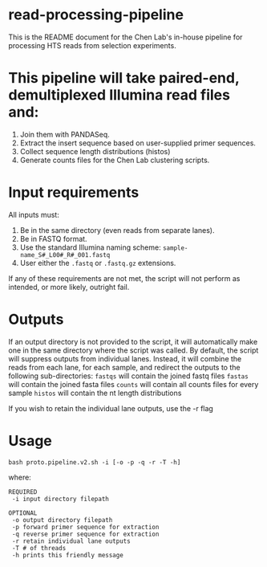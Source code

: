 # read-processing-pipeline
This is the README document for the Chen Lab's in-house pipeline for processing HTS reads from selection experiments.

# This pipeline will take paired-end, demultiplexed Illumina read files and:
1. Join them with PANDASeq.
2. Extract the insert sequence based on user-supplied primer sequences.
3. Collect sequence length distributions (histos)
4. Generate counts files for the Chen Lab clustering scripts.

# Input requirements
All inputs must:
1. Be in the same directory (even reads from separate lanes).
2. Be in FASTQ format.
3. Use the standard Illumina naming scheme: `sample-name_S#_L00#_R#_001.fastq`
4. User either the `.fastq` or `.fastq.gz` extensions.

If any of these requirements are not met, the script will not perform as intended, or more likely, outright fail.
 
# Outputs
If an output directory is not provided to the script, it will automatically make one in the same directory where the script was called.
By default, the script will suppress outputs from individual lanes. 
Instead, it will combine the reads from each lane, for each sample, and redirect the outputs to the following sub-directories:
`fastqs` will contain the joined fastq files
`fastas` will contain the joined fasta files
`counts` will contain all counts files for every sample
`histos` will contain the nt length distributions

If you wish to retain the individual lane outputs, use the -r flag

# Usage
`bash proto.pipeline.v2.sh -i [-o -p -q -r -T -h]`

where:

    REQUIRED
     -i input directory filepath
        
    OPTIONAL
     -o output directory filepath
     -p forward primer sequence for extraction
     -q reverse primer sequence for extraction
     -r retain individual lane outputs
     -T # of threads
     -h prints this friendly message
